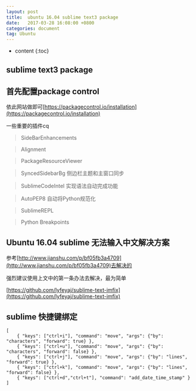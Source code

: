 ```yaml
---
layout: post
title:  ubuntu 16.04 sublime text3 package
date:   2017-03-28 16:08:00 +0800
categories: document
tag: Ubuntu
---
```


* content
{:toc}

## sublime text3 package

## 首先配置package control

依此网站做即可[https://packagecontrol.io/installation](https://packagecontrol.io/installation)

一些重要的插件cq

>	SideBarEnhancements

>	Alignment

>	PackageResourceViewer

>	SyncedSidebarBg 侧边栏主题和主窗口同步

>	SublimeCodeIntel 实现语法自动完成功能

>	AutoPEP8 自动将Python规范化

>	SublimeREPL 

>	Python Breakpoints

## Ubuntu 16.04 sublime 无法输入中文解决方案

参考[http://www.jianshu.com/p/bf05fb3a4709](http://www.jianshu.com/p/bf05fb3a4709)去解决的

强烈建议使用上文中的第一条办法去解决，最为简单

[https://github.com/lyfeyaj/sublime-text-imfix](https://github.com/lyfeyaj/sublime-text-imfix)


## sublime 快捷键绑定

```
[
	{ "keys": ["ctrl+i"], "command": "move", "args": {"by": "characters", "forward": true} },
	{ "keys": ["ctrl+u"], "command": "move", "args": {"by": "characters", "forward": false} },
	{ "keys": ["ctrl+j"], "command": "move", "args": {"by": "lines", "forward": true} },
	{ "keys": ["ctrl+k"], "command": "move", "args": {"by": "lines", "forward": false} },
	{ "keys": ["ctrl+d","ctrl+t"], "command": "add_date_time_stamp" }
]
```
